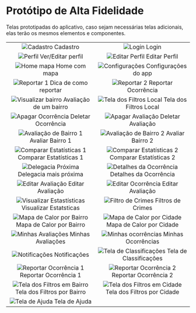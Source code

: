 # Protótipo de Alta Fidelidade

Telas prototipadas do aplicativo, caso sejam necessárias telas adicionais, elas terão os mesmos elementos e componentes.

| | |
|:-------------------------:|:-------------------------:|
|![Cadastro](../images/prototype/Cadastro.png) Cadastro |![Login](../images/prototype/Login.png) Login |
|![Perfil](../images/prototype/Perfil.png) Ver/Editar perfil |![Editar Perfil](../images/prototype/Editar_Perfil.png) Editar Perfil |
|![Home mapa](../images/prototype/Home_Mapa.png) Home com mapa |![Configurações](../images/prototype/Configuracoes.png) Configurações do app |
|![Reportar 1](../images/prototype/Reportar.png) Dica de como reportar |![Reportar 2](../images/prototype/Reportar_2.png) Reportar Ocorrência |
|![Visualizar bairro](../images/prototype/Visualizar_Bairro.png) Avaliação de um bairro |![Tela dos Filtros Local](../images/prototype/Tela_dos_Filtros_Local.png) Tela dos Filtros Local|
|![Apagar Ocorrência](../images/prototype/Apagar_Ocorrencia.png) Deletar Ocorrência |![Apagar Avaliação](../images/prototype/Apagar_Ocorrencia-1.png) Deletar Avaliação |
|![Avaliação de Bairro 1](../images/prototype/Avaliar_Bairro_Passo1.png) Avaliar Bairro 1|![Avaliação de Bairro 2](../images/prototype/Avaliar_Bairro_Passo2.png) Avaliar Bairro 2|
|![Comparar Estatísticas 1](../images/prototype/Comparar_Estatisticas.png) Comparar Estatísticas 1|![Comparar Estatísticas 2](../images/prototype/Comparar_Estatisticas-1.png) Comparar Estatísticas 2|
|![Delegacia Próxima](../images/prototype/Delegacia_proxima.png) Delegacia mais próxima |![Detalhes da Ocorrência](../images/prototype/Detalhes_Ocorrencia.png) Detalhes da Ocorrência |
|![Editar Avaliação](../images/prototype/Editar_Avaliacao.png) Editar Avaliação|![Editar Ocorrência](../images/prototype/Editar_Ocorrencia.png) Editar Avaliação |
|![Visualizar Estastísticas](../images/prototype/Visualizar_Estatisticas.png) Visualizar Estatsticas |![Filtro de Crimes](../images/prototype/Filtro_Crimes.png) Filtros de Crimes |
|![Mapa de Calor por Bairro](../images/prototype/Mapa_de_Calor_Bairro.png) Mapa de Calor por Bairro |![Mapa de Calor por Cidade](../images/prototype/Mapa_de_Calor_Cidades.png) Mapa de Calor por Cidade|
|![Minhas Avaliações](../images/prototype/Minhas_Avaliacoes.png) Minhas Avaliações |![Minhas ocorrências](../images/prototype/Minhas_Ocorrencias.png) Minhas Ocorrências |
|![Notificações](../images/prototype/Notificacoes.png) Notificações |![Tela de Classificações](../images/prototype/Tela_de_Classificacoes.png) Tela de Classificações |
|![Reportar Ocorrência 1](../images/prototype/Reportar_Passo1.png) Reportar Ocorrência 1 |![Reportar Ocorrência 2](../images/prototype/Reportar_Passo2.png) Reportar Ocorrência 2 |
|![Tela dos Filtros em Bairro](../images/prototype/Tela_dos_Filtros_Bairro.png) Tela dos Filtros por Bairro |![Tela dos Filtros em Cidade](../images/prototype/Tela_dos_Filtros_Cidade.png) Tela dos Filtros por Cidade |
|![Tela de Ajuda](../images/prototype/Ajuda.png) Tela de Ajuda |


